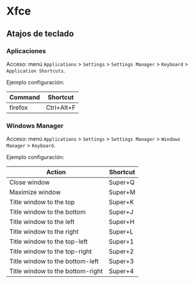 # Xfce

## Atajos de teclado

### Aplicaciones

Acceso: menú `Applications` > `Settings` > `Settings Manager` > `Keyboard` > `Application Shortcuts`.

Ejemplo configuración:

Command     | Shortcut
------------|------------
firefox     | Ctrl+Alt+F

### Windows Manager

Acceso: menú `Applications` > `Settings` > `Settings Manager` > `Windows Manager` > `Keyboard`.

Ejemplo configuración:

Action                           | Shortcut
---------------------------------|------------
Close window                     | Super+Q
Maximize window                  | Super+M
Title window to the top          | Super+K
Title window to the bottom       | Super+J
Title window to the left         | Super+H
Title window to the right        | Super+L
Title window to the top-left     | Super+1
Title window to the top-right    | Super+2
Title window to the bottom-left  | Super+3
Title window to the bottom-right | Super+4
